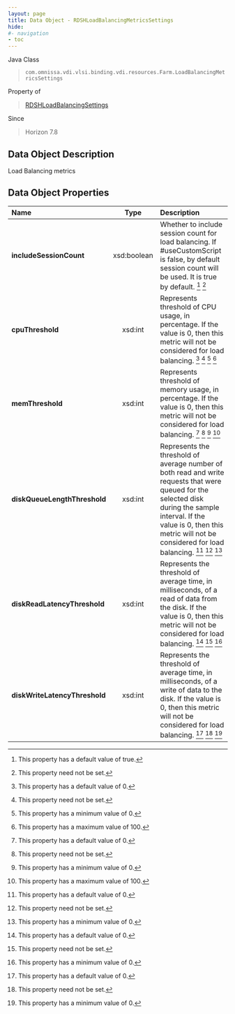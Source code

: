 ```yaml
---
layout: page
title: Data Object - RDSHLoadBalancingMetricsSettings
hide:
#- navigation
- toc
---
```






Java Class
> `com.omnissa.vdi.vlsi.binding.vdi.resources.Farm.LoadBalancingMetricsSettings`

Property of
> [RDSHLoadBalancingSettings](vdi.resources.Farm.LoadBalancingSettings.md#field_detail)

Since
> Horizon 7.8


## Data Object Description

Load Balancing metrics

## Data Object Properties

 Name | Type | Description
:---|:---:|:---
**includeSessionCount**|  xsd:boolean|  Whether to include session count for load balancing. If #useCustomScript is false, by default session count will be used. It is true by default. [^6] [^1]
**cpuThreshold**|  xsd:int|  Represents threshold of CPU usage, in percentage. If the value is 0, then this metric will not be considered for load balancing. [^19] [^1] [^72] [^115]
**memThreshold**|  xsd:int|  Represents threshold of memory usage, in percentage. If the value is 0, then this metric will not be considered for load balancing. [^19] [^1] [^72] [^115]
**diskQueueLengthThreshold**|  xsd:int|  Represents the threshold of average number of both read and write requests that were queued for the selected disk during the sample interval. If the value is 0, then this metric will not be considered for load balancing. [^19] [^1] [^72]
**diskReadLatencyThreshold**|  xsd:int|  Represents the threshold of average time, in milliseconds, of a read of data from the disk. If the value is 0, then this metric will not be considered for load balancing. [^19] [^1] [^72]
**diskWriteLatencyThreshold**|  xsd:int|  Represents the threshold of average time, in milliseconds, of a write of data to the disk. If the value is 0, then this metric will not be considered for load balancing. [^19] [^1] [^72]
 


 


[^1]: This property need not be set.
[^6]: This property has a default value of true.
[^19]: This property has a default value of 0.
[^72]: This property has a minimum value of 0.
[^115]: This property has a maximum value of 100.